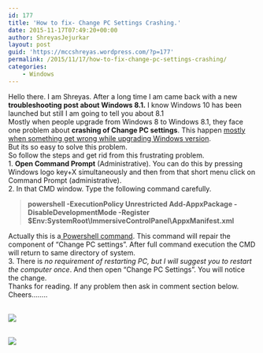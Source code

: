 ```yaml
---
id: 177
title: 'How to fix- Change PC Settings Crashing.'
date: 2015-11-17T07:49:20+00:00
author: ShreyasJejurkar
layout: post
guid: 'https://mccshreyas.wordpress.com/?p=177'
permalink: /2015/11/17/how-to-fix-change-pc-settings-crashing/
categories:
    - Windows
---
```


Hello there. I am Shreyas. After a long time I am came back with a new **troubleshooting post about Windows 8.1.** I know Windows 10 has been launched but still I am going to tell you about 8.1  
Mostly when people upgrade from Windows 8 to Windows 8.1, they face one problem about **crashing of Change PC settings**. This happen <u>mostly when something get wrong while upgrading Windows version</u>.  
But its so easy to solve this problem.  
So follow the steps and get rid from this frustrating problem.  
1\. **Open Command Prompt** (Administrative). You can do this by pressing Windows logo key+X simultaneously and then from that short menu click on Command Prompt (administrative).  
2\. In that CMD window. Type the following command carefully.

> **powershell -ExecutionPolicy Unrestricted Add-AppxPackage -DisableDevelopmentMode -Register $Env:SystemRoot\\ImmersiveControlPanel\\AppxManifest.xml**

Actually this is a<u> Powershell command</u>. This command will repair the component of “Change PC settings”. After full command execution the CMD will return to same directory of system.  
3\. There is *no requirement of restarting PC, but I will suggest you to restart the computer once*. And then open “Change PC Settings”. You will notice the change.  
Thanks for reading. If any problem then ask in comment section below.  
Cheers……..

[  
 ![](http://mccshreyas.files.wordpress.com/2015/11/savedpicture-20151117134844.png?w=700)  ](http://mccshreyas.files.wordpress.com/2015/11/savedpicture-20151117134844.png)

[  
 ![](http://mccshreyas.files.wordpress.com/2015/11/savedpicture-20151117134849.jpg?w=700)  ](http://mccshreyas.files.wordpress.com/2015/11/savedpicture-20151117134849.jpg)